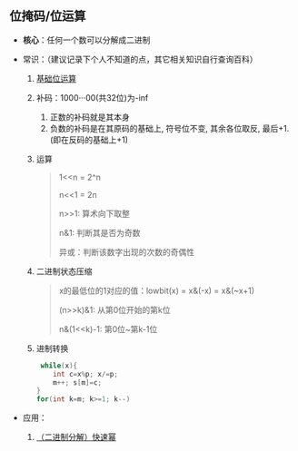 ## 位掩码/位运算

- **核心**：任何一个数可以分解成二进制

- 常识：（建议记录下个人不知道的点，其它相关知识自行查询百科）

    1. [基础位运算](https://zh.wikipedia.org/wiki/%E4%BD%8D%E6%93%8D%E4%BD%9C)
        
    2. 补码：1000···00(共32位)为-inf

        1. 正数的补码就是其本身
        2. 负数的补码是在其原码的基础上, 符号位不变, 其余各位取反, 最后+1. (即在反码的基础上+1)

    3. 运算

        > 1<<n = 2^n
        >
        > n<<1 = 2n
        >
        > n>>1: 算术向下取整
        >
        > n\&1: 判断其是否为奇数
        >
        > 异或：判断该数字出现的次数的奇偶性

    4. 二进制状态压缩

        > x的最低位的1对应的值：lowbit(x) = x\&(-x) = x&(~x+1)
        >
        > (n>>k)&1: 从第0位开始的第k位
        >
        > n&(1<<k)-1: 第0位~第k-1位

    5. 进制转换

        ```c++
         while(x){  
        	int c=x%p; x/=p;  
        	m++; s[m]=c;
        }  
        for(int k=m; k>=1; k--)
        ```

- 应用：

    1. [（二进制分解）快速幂](https://github.com/Evfidiw/acm-blog/blob/main/code/1_basic/topics/luoguP1226.cpp)

